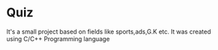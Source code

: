 # Quiz
It's a small project based on fields like sports,ads,G.K etc. It was created using C/C++ Programming language
